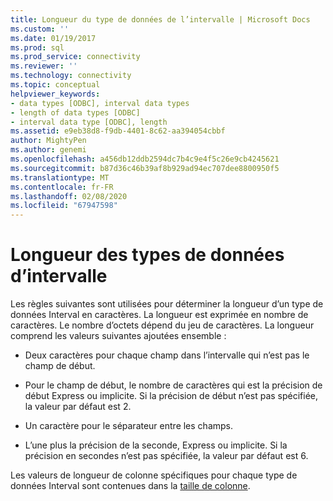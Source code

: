 ```yaml
---
title: Longueur du type de données de l’intervalle | Microsoft Docs
ms.custom: ''
ms.date: 01/19/2017
ms.prod: sql
ms.prod_service: connectivity
ms.reviewer: ''
ms.technology: connectivity
ms.topic: conceptual
helpviewer_keywords:
- data types [ODBC], interval data types
- length of data types [ODBC]
- interval data type [ODBC], length
ms.assetid: e9eb38d8-f9db-4401-8c62-aa394054cbbf
author: MightyPen
ms.author: genemi
ms.openlocfilehash: a456db12ddb2594dc7b4c9e4f5c26e9cb4245621
ms.sourcegitcommit: b87d36c46b39af8b929ad94ec707dee8800950f5
ms.translationtype: MT
ms.contentlocale: fr-FR
ms.lasthandoff: 02/08/2020
ms.locfileid: "67947598"
---
```

# <a name="interval-data-type-length"></a>Longueur des types de données d’intervalle
Les règles suivantes sont utilisées pour déterminer la longueur d’un type de données Interval en caractères. La longueur est exprimée en nombre de caractères. Le nombre d’octets dépend du jeu de caractères. La longueur comprend les valeurs suivantes ajoutées ensemble :  
  
-   Deux caractères pour chaque champ dans l’intervalle qui n’est pas le champ de début.  
  
-   Pour le champ de début, le nombre de caractères qui est la précision de début Express ou implicite. Si la précision de début n’est pas spécifiée, la valeur par défaut est 2.  
  
-   Un caractère pour le séparateur entre les champs.  
  
-   L’une plus la précision de la seconde, Express ou implicite. Si la précision en secondes n’est pas spécifiée, la valeur par défaut est 6.  
  
 Les valeurs de longueur de colonne spécifiques pour chaque type de données Interval sont contenues dans la [taille de colonne](../../../odbc/reference/appendixes/column-size.md).
